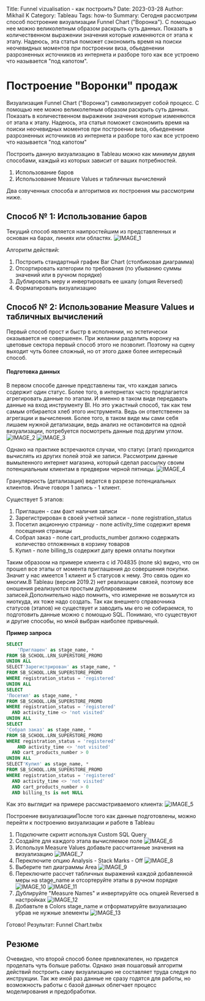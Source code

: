 Title: Funnel vizualisation - как построить?
Date: 2023-03-28
Author: Mikhail K
Category: Tableau
Tags: how-to
Summary: Сегодня рассмотрим способ построение визуализации Funnel Chart ("Воронка"). С помощью нее можно великолепным образом раскрыть суть данных. Показать в количественном выражении значения которые изменяются от этапа к этапу. Надеюсь, эта статья поможет сэкономить время на поиски неочевидных моментов при построении виза, обьеденении разрозненных источников из интернета и разборе того как все устроено что называется "под капотом".


# Построение "Воронки" продаж

Визуализация Funnel Chart ("Воронка") символизирует собой процесс. С помощью нее можно великолепным образом раскрыть суть данных. Показать в количественном выражении значения которые изменяются от этапа к этапу. Надеюсь, эта статья поможет сэкономить время на поиски неочевидных моментов при построении виза, обьеденении разрозненных источников из интернета и разборе того как все устроено что называется "под капотом"

Построить данную визуализацию в Tableau можно как минимум двумя способами, каждый из которых зависит от ваших потребностей.

1. Использование баров
2. Использование Measure Values и табличных вычислений

Два озвученных способа и алгоритмов их построения мы рассмотрим ниже.

## Способ № 1: Использование баров

Текущий способ является наипростейшим из представленных и основан на барах, линиях или областях.
![IMAGE_1]({static}/images/funnel/IMAGE_1.png)

Алгоритм действий:

1. Построить стандартный график Bar Chart (столбиковая диаграмма)
2. Отсортировать категории по требования (по убыванию суммы значений или в ручном порядке)
3. Дублировать меру и инвертировать ее шкалу (опция Reversed)
4. Форматировать визуализацию

## Способ № 2: Использование Measure Values и табличных вычислений

Первый способ прост и быстр в исполнении, но эстетически оказывается не совершенен. При желании разделить воронку на цветовые сектора первый способ этого не позволит. Поэтому на сцену выходит чуть более сложный, но от этого даже более интересный способ.  

#### Подготовка данных

В первом способе данные представлены так, что каждая запись содержит один статус. Более того, в интернетах часто предлагается агрегировать данные по этапам. И именно в таком виде передавать данные на вход инструменту BI. Но это ужастный способ, так как тем самым отбирается хлеб этого инструмента. Ведь он ответственен за агрегации и вычисления. Более того, в таком виде мы сами себя лишаем нужной детализации, ведь анализ не остановится на одной визуализации, потребуется посмотреть данные под другим углом.
![IMAGE_2]({static}/images/funnel/IMAGE_2.png)
![IMAGE_3]({static}/images/funnel/IMAGE_3.png)

Однако на практике встречаются случаи, что статус (этап) приходится вычислять из других полей этой же записи. Рассмотрим данные вымыленного интернет магазина, который сделал рассылку своим потенциальным клиентам в предверии черной пятницы.
![IMAGE_4]({static}/images/funnel/IMAGE_4.png)

Гранулярность (детализация) ведется в разрезе потенциальных клиентов. Иначе говоря 1 запись - 1 клиент. 

Существует 5 этапов:

1. Приглашен - сам факт наличия записи
2. Зарегистрирован в своей учетной записи - поле registration_status
3. Посетил акционную страницу - поле activity_time содержит время посещения страницы
4. Собрал заказ - поле cart_products_number должно содержать количество отложенных в корзину товаров
5. Купил - поле billing_ts содержит дату время оплаты покупки

Таким образоом на примере клиента с id 704835 (поле sk) видно, что он прошел все этапы от момента приглашения до совершения покупки. Значит у нас имеется 1 клиент и 5 статусов к нему. Это связь один ко многим.В Tableau (версия 2019.2) нет реализации связей, поэтому все оношения реализуются простым дублированием записей.Дополнительно надо помнить, что измерение не возьмутся из ниоткуда, их тоже надо создать. Так как внешнего справочника статусов (этапов) не существует и заводить мы его не собираемся, то подготовить данные можно с помощью SQL. Понимаю, что существуют и другие способы, но мной выбран наиболее привычный.

**Пример запроса**

```sql
SELECT 
    'Приглашен' as stage_name, *
FROM SB_SCHOOL.LRN_SUPERSTORE_PROMO
UNION ALL
SELECT'Зарегистрирован' as stage_name, *
FROM SB_SCHOOL.LRN_SUPERSTORE_PROMO
WHERE registration_status = 'registered'
UNION ALL
SELECT
'Посетил' as stage_name, *
FROM SB_SCHOOL.LRN_SUPERSTORE_PROMO
WHERE registration_status = 'registered' 
  AND activity_time <> 'not visited'
UNION ALL
SELECT
'Собрал заказ' as stage_name, *
FROM SB_SCHOOL.LRN_SUPERSTORE_PROMO
WHERE registration_status = 'registered' 
    AND activity_time <> 'not visited' 
  AND cart_products_number > 0
UNION ALL
SELECT'Купил' as stage_name, *
FROM SB_SCHOOL.LRN_SUPERSTORE_PROMO
WHERE registration_status = 'registered' 
  AND activity_time <> 'not visited' 
  AND cart_products_number > 0
  AND billing_ts is not NULL
```

Как это выглядит на примере рассмастриваемого клиента:
![IMAGE_5]({static}/images/funnel/IMAGE_5.png)

Построение визуализацииПосле того как данные подготовлены, можно перейти к построению визуализации и работе в Tableau

1. Подключите скрипт используя Custom SQL Query
2. Создайте для каждого этапа вычисляемое поле
![IMAGE_6]({static}/images/funnel/IMAGE_6.png)
3. Используя Measure Values добавьте рассчитанные значения на визуализацию
![IMAGE_7]({static}/images/funnel/IMAGE_7.png)
4. Переключите опцию Analysis - Stack Marks - Off
![IMAGE_8]({static}/images/funnel/IMAGE_8.png)
5. Выберите тип диаграммы Area
![IMAGE_9]({static}/images/funnel/IMAGE_9.png)
6. Переключите рассчет табличных выражений каждой добавленной меры на stage_name и отсортеруйте этапы в ручном порядке
![IMAGE_10]({static}/images/funnel/IMAGE_10.png)
![IMAGE_11]({static}/images/funnel/IMAGE_11.png)
7. Дублируйте "Measure Names" и инвертируйте ось опцией Reversed в настройках
![IMAGE_12]({static}/images/funnel/IMAGE_12.png)
8. Добавтьте в Colors stage_name и отформатируйте визуализацию убрав не нужные элементы
![IMAGE_13]({static}/images/funnel/IMAGE_13.png)

Готово! 
Результат:  Funnel Chart.twbx

## Резюме

Очевидно, что второй способ более привлекателен, но придется проделать чуть больше работы. Однако зная пошаговый алгоритм действий построить саму визуализацию не составляет труда следуя по инструкции. Так же иной раз данные не сразу годятся для работы, но возможность работы с базой данных облегчает процесс моделирования и предобработки.

